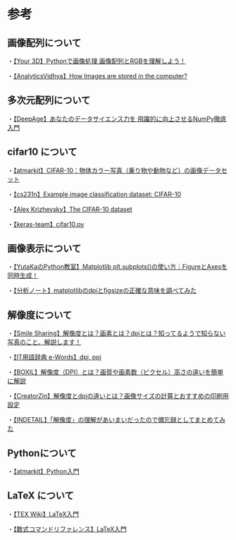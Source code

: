 # 参考

## 画像配列について
・[【Your 3D】Pythonで画像処理 画像配列とRGBを理解しよう！](https://your-3d.com/python-rgb/)

・[【AnalyticsVidhya】How Images are stored in the computer?](https://www.analyticsvidhya.com/blog/2021/03/grayscale-and-rgb-format-for-storing-images/)

## 多次元配列について
・[【DeepAge】あなたのデータサイエンス力を
飛躍的に向上させるNumPy徹底入門](https://deepage.net/features/numpy/)

## cifar10 について
・[【atmarkit】CIFAR-10：物体カラー写真（乗り物や動物など）の画像データセット](https://atmarkit.itmedia.co.jp/ait/articles/2006/10/news021.html)

・[【cs231n】Example image classification dataset: CIFAR-10](https://cs231n.github.io/classification/)

・[【Alex Krizhevsky】The CIFAR-10 dataset](http://www.cs.toronto.edu/~kriz/cifar.html)

・[【keras-team】cifar10.py](https://github.com/keras-team/keras/blob/master/keras/datasets/cifar10.py)

## 画像表示について
・[【YutaKaのPython教室】Matplotlib plt.subplots()の使い方｜FigureとAxesを同時生成！](https://www.yutaka-note.com/entry/matplotlib_subplots)

・[【分析ノート】matplotlibのdpiとfigsizeの正確な意味を調べてみた](https://analytics-note.xyz/programming/matplotlib-figsize-dpi/)

## 解像度について
・[【Smile Sharing】解像度とは？画素とは？dpiとは？知ってるようで知らない写真のこと、解説します！](https://smile-sharing.co.jp/blog/03/pixel_dpi.html)

・[【IT用語辞典 e-Words】dpi, ppi](https://e-words.jp/w/dpi.html)

・[【BOXIL】解像度（DPI）とは？画質や画素数（ピクセル）高さの違いを簡単に解説](https://boxil.jp/mag/a3666/#3666-5-1)

・[【CreatorZin】解像度とdpiの違いとは？画像サイズの計算とおすすめの印刷用設定](https://creatorzine.jp/article/detail/3072)

・[【INDETAIL】「解像度」の理解があいまいだったので備忘録としてまとめてみた](https://www.indetail.co.jp/blog/171208/)

## Pythonについて
・[【atmarkit】Python入門](https://atmarkit.itmedia.co.jp/ait/subtop/features/di/pybasic_index.html)

## LaTeX について
・[【TEX Wiki】LaTeX入門](https://texwiki.texjp.org/?LaTeX%E5%85%A5%E9%96%80)

・[【数式コマンドリファレンス】LaTeX入門](https://medemanabu.net/latex/)


